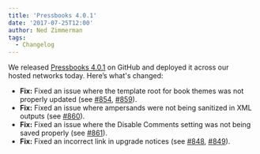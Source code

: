 ```yaml
---
title: 'Pressbooks 4.0.1'
date: '2017-07-25T12:00'
author: Ned Zimmerman
tags:
  - Changelog
---
```


We
released [Pressbooks 4.0.1](https://github.com/pressbooks/pressbooks/releases/tag/4.0.1) on
GitHub and deployed it across our hosted networks today. Here’s what's changed:

- **Fix:** Fixed an issue where the template root for book themes was not properly updated
  (see [#854](https://github.com/pressbooks/pressbooks/issues/854),
  [#859](https://github.com/pressbooks/pressbooks/pull/859)).
- **Fix:** Fixed an issue where ampersands were not being sanitized in XML outputs (see
  [#860](https://github.com/pressbooks/pressbooks/pull/860)).
- **Fix:** Fixed an issue where the Disable Comments setting was not being saved properly
  (see [#861](https://github.com/pressbooks/pressbooks/pull/861)).
- **Fix:** Fixed an incorrect link in upgrade notices (see
  [#848](https://github.com/pressbooks/pressbooks/issues/848),
  [#849](https://github.com/pressbooks/pressbooks/pull/849)).
